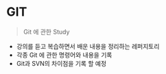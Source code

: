 # GIT

> Git 에 관한 Study

- 강의를 듣고 복습하면서 배운 내용을 정리하는 레퍼지토리
- 각종 Git 에 관한 명령어와 내용을 기록
- Git과 SVN의 차이점을 기록 할 예정